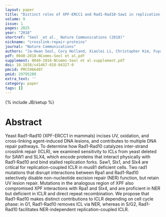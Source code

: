 ```yaml
---
layout: paper
title: "Distinct roles of XPF-ERCC1 and Rad1-Rad10-Saw1 in replication-coupled and uncoupled inter-strand crosslink repair."
volume: 9
issue: 1
pages: 2025
year: "2018"
shortref: "Seol _et al._ Nature Communications (2018)"
nickname: "crosslink-repair-proteins"
journal: "Nature Communications"
authors: "Ja-Hwan Seol, Cory Holland, Xiaolei Li, Christopher Kim, Fuyang Li, Melisa Medina-Rivera, Robin Eichmiller, Ignacio F. Gallardo, Ilya J. Finkelstein, Paul Hasty, Eun Yong Shim, Jennifer A. Surtees & Sang Eun Lee"
pdf: 0040-2018-NComms-Seol et al.pdf
supplement: 0040-2018-NComms-Seol et al-supplement.pdf
doi: 10.1038/s41467-018-04327-0
pmcid: PMC5966407
pmid: 29795289
extra_text: ''
category: paper 
tags: []
---
```

{% include JB/setup %}

# Abstract

Yeast Rad1-Rad10 (XPF-ERCC1 in mammals) incises UV, oxidation, and cross-linking agent-induced DNA lesions, and contributes to multiple DNA repair pathways. To determine how Rad1-Rad10 catalyzes inter-strand crosslink repair (ICLR), we examined sensitivity to ICLs from yeast deleted for SAW1 and SLX4, which encode proteins that interact physically with Rad1-Rad10 and bind stalled replication forks. Saw1, Slx1, and Slx4 are critical for replication-coupled ICLR in mus81 deficient cells. Two rad1 mutations that disrupt interactions between Rpa1 and Rad1-Rad10 selectively disable non-nucleotide excision repair (NER) function, but retain UV lesion repair. Mutations in the analogous region of XPF also compromised XPF interactions with Rpa1 and Slx4, and are proficient in NER but deficient in ICLR and direct repeat recombination. We propose that Rad1-Rad10 makes distinct contributions to ICLR depending on cell cycle phase: in G1, Rad1-Rad10 removes ICL via NER, whereas in S/G2, Rad1-Rad10 facilitates NER-independent replication-coupled ICLR.
